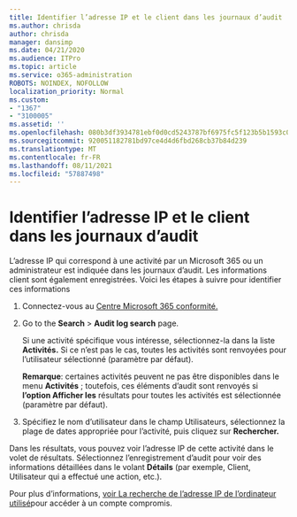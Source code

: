 ```yaml
---
title: Identifier l’adresse IP et le client dans les journaux d’audit
ms.author: chrisda
author: chrisda
manager: dansimp
ms.date: 04/21/2020
ms.audience: ITPro
ms.topic: article
ms.service: o365-administration
ROBOTS: NOINDEX, NOFOLLOW
localization_priority: Normal
ms.custom:
- "1367"
- "3100005"
ms.assetid: ''
ms.openlocfilehash: 080b3df3934781ebf0d0cd5243787bf6975fc5f123b5b1593c0b6d9ada4eae5d
ms.sourcegitcommit: 920051182781bd97ce4d4d6fbd268cb37b84d239
ms.translationtype: MT
ms.contentlocale: fr-FR
ms.lasthandoff: 08/11/2021
ms.locfileid: "57887498"
---
```

# <a name="identify-ip-address-and-client-in-audit-logs"></a>Identifier l’adresse IP et le client dans les journaux d’audit

L’adresse IP qui correspond à une activité par un Microsoft 365 ou un administrateur est indiquée dans les journaux d’audit. Les informations client sont également enregistrées. Voici les étapes à suivre pour identifier ces informations

1. Connectez-vous au [Centre Microsoft 365 conformité.](https://protection.office.com/)

2. Go to the **Search**  >  **Audit log search** page.

   Si une activité spécifique vous intéresse, sélectionnez-la dans la liste **Activités.** Si ce n’est pas le cas, toutes les activités sont renvoyées pour l’utilisateur sélectionné (paramètre par défaut).

   **Remarque**: certaines activités peuvent ne pas être disponibles dans le menu **Activités** ; toutefois, ces éléments d’audit sont renvoyés si **l’option Afficher les** résultats pour toutes les activités est sélectionnée (paramètre par défaut).

3. Spécifiez le  nom d’utilisateur dans le champ Utilisateurs, sélectionnez la plage de dates appropriée pour l’activité, puis cliquez sur **Rechercher.**

Dans les résultats, vous pouvez voir l’adresse IP de cette activité dans le volet de résultats. Sélectionnez l’enregistrement d’audit pour voir des informations détaillées dans le volant **Détails** (par exemple, Client, Utilisateur qui a effectué une action, etc.).

Pour plus d’informations, [voir La recherche de l’adresse IP de l’ordinateur utilisé](https://docs.microsoft.com/microsoft-365/compliance/auditing-troubleshooting-scenarios#find-the-ip-address-of-the-computer-used-to-access-a-compromised-account)pour accéder à un compte compromis.
